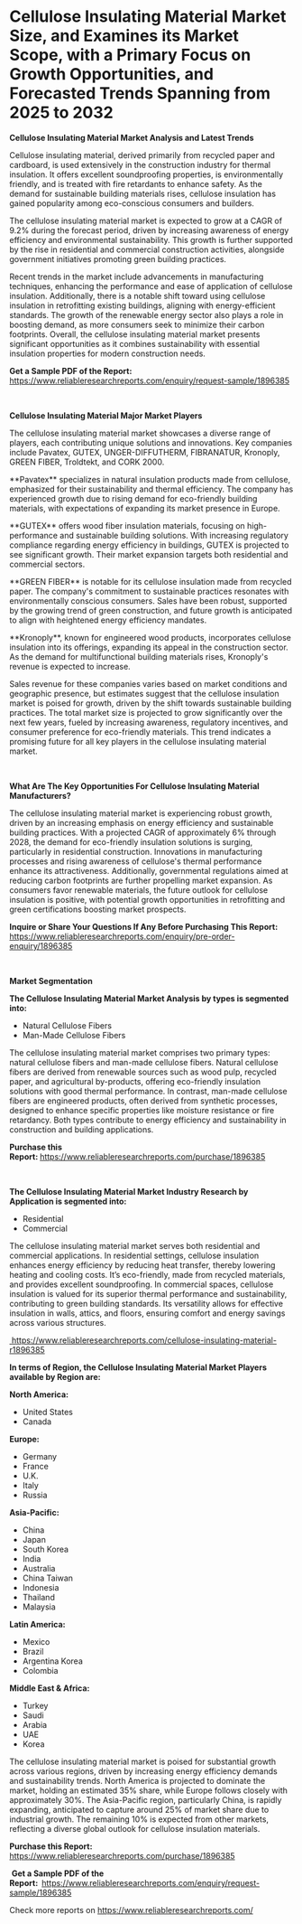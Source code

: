 <p><h1>Cellulose Insulating Material Market Size, and Examines its Market Scope, with a Primary Focus on Growth Opportunities, and Forecasted Trends Spanning from 2025 to 2032</h1></p><p><strong>Cellulose Insulating Material Market Analysis and Latest Trends</strong></p>
<p><p>Cellulose insulating material, derived primarily from recycled paper and cardboard, is used extensively in the construction industry for thermal insulation. It offers excellent soundproofing properties, is environmentally friendly, and is treated with fire retardants to enhance safety. As the demand for sustainable building materials rises, cellulose insulation has gained popularity among eco-conscious consumers and builders.</p><p>The cellulose insulating material market is expected to grow at a CAGR of 9.2% during the forecast period, driven by increasing awareness of energy efficiency and environmental sustainability. This growth is further supported by the rise in residential and commercial construction activities, alongside government initiatives promoting green building practices. </p><p>Recent trends in the market include advancements in manufacturing techniques, enhancing the performance and ease of application of cellulose insulation. Additionally, there is a notable shift toward using cellulose insulation in retrofitting existing buildings, aligning with energy-efficient standards. The growth of the renewable energy sector also plays a role in boosting demand, as more consumers seek to minimize their carbon footprints. Overall, the cellulose insulating material market presents significant opportunities as it combines sustainability with essential insulation properties for modern construction needs.</p></p>
<p><strong>Get a Sample PDF of the Report:&nbsp;</strong> <a href="https://www.reliableresearchreports.com/enquiry/request-sample/1896385?utm_campaign=2287&utm_medium=2&utm_source=Github&utm_content=ia&utm_term=28032025&utm_id=cellulose-insulating-material">https://www.reliableresearchreports.com/enquiry/request-sample/1896385</a></p>
<p>&nbsp;</p>
<p><strong>Cellulose Insulating Material Major Market Players</strong></p>
<p><p>The cellulose insulating material market showcases a diverse range of players, each contributing unique solutions and innovations. Key companies include Pavatex, GUTEX, UNGER-DIFFUTHERM, FIBRANATUR, Kronoply, GREEN FIBER, Troldtekt, and CORK 2000.</p><p>**Pavatex** specializes in natural insulation products made from cellulose, emphasized for their sustainability and thermal efficiency. The company has experienced growth due to rising demand for eco-friendly building materials, with expectations of expanding its market presence in Europe.</p><p>**GUTEX** offers wood fiber insulation materials, focusing on high-performance and sustainable building solutions. With increasing regulatory compliance regarding energy efficiency in buildings, GUTEX is projected to see significant growth. Their market expansion targets both residential and commercial sectors.</p><p>**GREEN FIBER** is notable for its cellulose insulation made from recycled paper. The company's commitment to sustainable practices resonates with environmentally conscious consumers. Sales have been robust, supported by the growing trend of green construction, and future growth is anticipated to align with heightened energy efficiency mandates.</p><p>**Kronoply**, known for engineered wood products, incorporates cellulose insulation into its offerings, expanding its appeal in the construction sector. As the demand for multifunctional building materials rises, Kronoply's revenue is expected to increase.</p><p>Sales revenue for these companies varies based on market conditions and geographic presence, but estimates suggest that the cellulose insulation market is poised for growth, driven by the shift towards sustainable building practices. The total market size is projected to grow significantly over the next few years, fueled by increasing awareness, regulatory incentives, and consumer preference for eco-friendly materials. This trend indicates a promising future for all key players in the cellulose insulating material market.</p></p>
<p>&nbsp;</p>
<p><strong>What Are The Key Opportunities For Cellulose Insulating Material Manufacturers?</strong></p>
<p><p>The cellulose insulating material market is experiencing robust growth, driven by an increasing emphasis on energy efficiency and sustainable building practices. With a projected CAGR of approximately 6% through 2028, the demand for eco-friendly insulation solutions is surging, particularly in residential construction. Innovations in manufacturing processes and rising awareness of cellulose's thermal performance enhance its attractiveness. Additionally, governmental regulations aimed at reducing carbon footprints are further propelling market expansion. As consumers favor renewable materials, the future outlook for cellulose insulation is positive, with potential growth opportunities in retrofitting and green certifications boosting market prospects.</p></p>
<p><strong>Inquire or Share Your Questions If Any Before Purchasing This Report:</strong> <a href="https://www.reliableresearchreports.com/enquiry/pre-order-enquiry/1896385?utm_campaign=2287&utm_medium=2&utm_source=Github&utm_content=ia&utm_term=28032025&utm_id=cellulose-insulating-material">https://www.reliableresearchreports.com/enquiry/pre-order-enquiry/1896385</a></p>
<p>&nbsp;</p>
<p><strong>Market Segmentation</strong></p>
<p><strong>The Cellulose Insulating Material Market Analysis by types is segmented into:</strong></p>
<p><ul><li>Natural Cellulose Fibers</li><li>Man-Made Cellulose Fibers</li></ul></p>
<p><p>The cellulose insulating material market comprises two primary types: natural cellulose fibers and man-made cellulose fibers. Natural cellulose fibers are derived from renewable sources such as wood pulp, recycled paper, and agricultural by-products, offering eco-friendly insulation solutions with good thermal performance. In contrast, man-made cellulose fibers are engineered products, often derived from synthetic processes, designed to enhance specific properties like moisture resistance or fire retardancy. Both types contribute to energy efficiency and sustainability in construction and building applications.</p></p>
<p><strong>Purchase this Report:&nbsp;</strong><a href="https://www.reliableresearchreports.com/purchase/1896385?utm_campaign=2287&utm_medium=2&utm_source=Github&utm_content=ia&utm_term=28032025&utm_id=cellulose-insulating-material">https://www.reliableresearchreports.com/purchase/1896385</a></p>
<p>&nbsp;</p>
<p><strong>The Cellulose Insulating Material Market Industry Research by Application is segmented into:</strong></p>
<p><ul><li>Residential</li><li>Commercial</li></ul></p>
<p><p>The cellulose insulating material market serves both residential and commercial applications. In residential settings, cellulose insulation enhances energy efficiency by reducing heat transfer, thereby lowering heating and cooling costs. It’s eco-friendly, made from recycled materials, and provides excellent soundproofing. In commercial spaces, cellulose insulation is valued for its superior thermal performance and sustainability, contributing to green building standards. Its versatility allows for effective insulation in walls, attics, and floors, ensuring comfort and energy savings across various structures.</p></p>
<p><a href="https://www.reliableresearchreports.com/cellulose-insulating-material-r1896385?utm_campaign=2287&utm_medium=2&utm_source=Github&utm_content=ia&utm_term=28032025&utm_id=cellulose-insulating-material">&nbsp;https://www.reliableresearchreports.com/cellulose-insulating-material-r1896385</a></p>
<p><strong>In terms of Region, the Cellulose Insulating Material Market Players available by Region are:</strong></p>
<p>
    <p> <strong> North America: </strong>
        <ul>
            <li>United States</li>
            <li>Canada</li>
        </ul>
        </p> 
    <p> <strong> Europe: </strong>
        <ul>
            <li>Germany</li>
            <li>France</li>
            <li>U.K.</li>
            <li>Italy</li>
            <li>Russia</li>
        </ul>
        </p> 
    <p> <strong> Asia-Pacific: </strong>
        <ul>
            <li>China</li>
            <li>Japan</li>
            <li>South Korea</li>
            <li>India</li>
            <li>Australia</li>
            <li>China Taiwan</li>
            <li>Indonesia</li>
            <li>Thailand</li>
            <li>Malaysia</li>
        </ul>
        </p> 
    <p> <strong> Latin America: </strong>
        <ul>
            <li>Mexico</li>
            <li>Brazil</li>
            <li>Argentina Korea</li>
            <li>Colombia</li>
        </ul>
        </p> 
    <p> <strong> Middle East & Africa: </strong>
        <ul>
            <li>Turkey</li>
            <li>Saudi</li>
            <li>Arabia</li>
            <li>UAE</li>
            <li>Korea</li>
        </ul>
    </p>
    </p>
<p><p>The cellulose insulating material market is poised for substantial growth across various regions, driven by increasing energy efficiency demands and sustainability trends. North America is projected to dominate the market, holding an estimated 35% share, while Europe follows closely with approximately 30%. The Asia-Pacific region, particularly China, is rapidly expanding, anticipated to capture around 25% of market share due to industrial growth. The remaining 10% is expected from other markets, reflecting a diverse global outlook for cellulose insulation materials.</p></p>
<p><strong>Purchase this Report: </strong><a href="https://www.reliableresearchreports.com/purchase/1896385?utm_campaign=2287&utm_medium=2&utm_source=Github&utm_content=ia&utm_term=28032025&utm_id=cellulose-insulating-material">https://www.reliableresearchreports.com/purchase/1896385</a></p>
<p>&nbsp;<strong>Get a Sample PDF of the Report:&nbsp;&nbsp;</strong><a href="https://www.reliableresearchreports.com/enquiry/request-sample/1896385?utm_campaign=2287&utm_medium=2&utm_source=Github&utm_content=ia&utm_term=28032025&utm_id=cellulose-insulating-material">https://www.reliableresearchreports.com/enquiry/request-sample/1896385</a></p>
<p><strong></strong></p>
<p>Check more reports on <a href="https://www.reliableresearchreports.com/?utm_campaign=2287&utm_medium=2&utm_source=Github&utm_content=ia&utm_term=28032025&utm_id=cellulose-insulating-material">https://www.reliableresearchreports.com/</a></p>